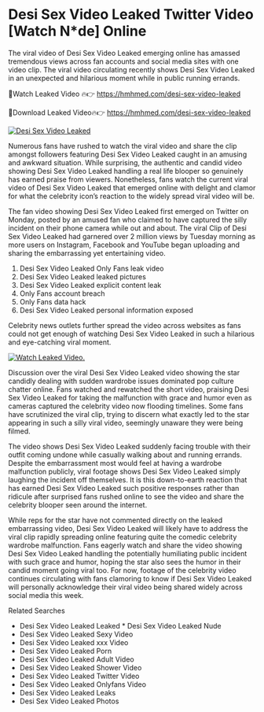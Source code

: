 ﻿# Desi Sex Video Leaked Twitter Video [Watch N*de] Online

The viral video of ﻿Desi Sex Video Leaked emerging online has amassed tremendous views across fan accounts and social media sites with one video clip. The viral video circulating recently shows ﻿Desi Sex Video Leaked in an unexpected and hilarious moment while in public running errands. 

🔴Watch Leaked Video 🔥👉  https://hmhmed.com/desi-sex-video-leaked 

🔴Download Leaked Video🔥👉  https://hmhmed.com/desi-sex-video-leaked 

[![Desi Sex Video Leaked](https://i.imgur.com/dJHk4Zq.gif)](https://hmhmed.com/desi-sex-video-leaked)

Numerous fans have rushed to watch the viral video and share the clip amongst followers featuring ﻿Desi Sex Video Leaked caught in an amusing and awkward situation. While surprising, the authentic and candid video showing ﻿Desi Sex Video Leaked handling a real life blooper so genuinely has earned praise from viewers. Nonetheless, fans watch the current viral video of ﻿Desi Sex Video Leaked that emerged online with delight and clamor for what the celebrity icon’s reaction to the widely spread viral video will be.

The fan video showing ﻿Desi Sex Video Leaked first emerged on Twitter on Monday, posted by an amused fan who claimed to have captured the silly incident on their phone camera while out and about. The viral Clip of ﻿Desi Sex Video Leaked had garnered over 2 million views by Tuesday morning as more users on Instagram, Facebook and YouTube began uploading and sharing the embarrassing yet entertaining video. 

1. ﻿Desi Sex Video Leaked Only Fans leak video
2. ﻿Desi Sex Video Leaked leaked pictures
3. ﻿Desi Sex Video Leaked explicit content leak
4. Only Fans account breach
5. Only Fans data hack
6. ﻿Desi Sex Video Leaked personal information exposed

Celebrity news outlets further spread the video across websites as fans could not get enough of watching ﻿Desi Sex Video Leaked in such a hilarious and eye-catching viral moment. 

[![Watch Leaked Video.](https://miro.medium.com/v2/resize:fit:828/format:webp/1*cilzJN44JGOrTw9NJCrNHA.gif "Watch Leaked Video")](https://hmhmed.com/desi-sex-video-leaked)

Discussion over the viral ﻿Desi Sex Video Leaked video showing the star candidly dealing with sudden wardrobe issues dominated pop culture chatter online. Fans watched and rewatched the short video, praising ﻿Desi Sex Video Leaked for taking the malfunction with grace and humor even as cameras captured the celebrity video now flooding timelines. Some fans have scrutinized the viral clip, trying to discern what exactly led to the star appearing in such a silly viral video, seemingly unaware they were being filmed.

The video shows ﻿Desi Sex Video Leaked suddenly facing trouble with their outfit coming undone while casually walking about and running errands. Despite the embarrassment most would feel at having a wardrobe malfunction publicly, viral footage shows ﻿Desi Sex Video Leaked simply laughing the incident off themselves. It is this down-to-earth reaction that has earned ﻿Desi Sex Video Leaked such positive responses rather than ridicule after surprised fans rushed online to see the video and share the celebrity blooper seen around the internet.  

While reps for the star have not commented directly on the leaked embarrassing video, ﻿Desi Sex Video Leaked will likely have to address the viral clip rapidly spreading online featuring quite the comedic celebrity wardrobe malfunction. Fans eagerly watch and share the video showing ﻿Desi Sex Video Leaked handling the potentially humiliating public incident with such grace and humor, hoping the star also sees the humor in their candid moment going viral too. For now, footage of the celebrity video continues circulating with fans clamoring to know if ﻿Desi Sex Video Leaked will personally acknowledge their viral video being shared widely across social media this week.

Related Searches
* ﻿Desi Sex Video Leaked Leaked
﻿* Desi Sex Video Leaked Nude
* ﻿Desi Sex Video Leaked Sexy Video
* ﻿Desi Sex Video Leaked xxx Video
* ﻿Desi Sex Video Leaked Porn
* ﻿Desi Sex Video Leaked Adult Video
* ﻿Desi Sex Video Leaked Shower Video
* ﻿Desi Sex Video Leaked Twitter Video
* ﻿Desi Sex Video Leaked Onlyfans Video
* ﻿Desi Sex Video Leaked Leaks
* ﻿Desi Sex Video Leaked Photos